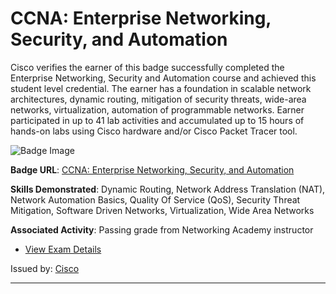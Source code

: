 # CCNA: Enterprise Networking, Security, and Automation

Cisco verifies the earner of this badge successfully completed the Enterprise Networking, Security and Automation course and achieved this student level credential. The earner has a foundation in scalable network architectures, dynamic routing, mitigation of security threats, wide-area networks, virtualization, automation of programmable networks. Earner participated in up to 41 lab activities and accumulated up to 15 hours of hands-on labs using Cisco hardware and/or Cisco Packet Tracer tool.

![Badge Image](https://images.credly.com/images/0a6d331e-8abf-4272-a949-33f754569a76/CCNAENSA__1_.png)

**Badge URL**: [CCNA: Enterprise Networking, Security, and Automation](https://www.credly.com/org/cisco/badge/ccna-enterprise-networking-security-and-automation)

**Skills Demonstrated**: Dynamic Routing, Network Address Translation (NAT), Network Automation Basics, Quality Of Service (QoS), Security Threat Mitigation, Software Driven Networks, Virtualization, Wide Area Networks

**Associated Activity**: Passing grade from Networking Academy instructor
- [View Exam Details](None)

Issued by: [Cisco](https://www.credly.com/org/cisco)

---


